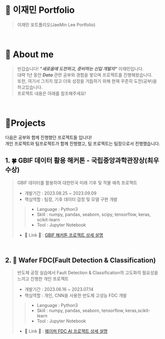 # 📜 이재민 Portfolio

> 이재민 포트폴리오(JaeMin Lee Portfolio)

<br />

# 👋 About me

> 반갑습니다! ***"새로움에 도전하고, 준비하는 신입 개발자"*** 이재민입니다.
> <br />
> 대략 1년 동안 ***Data*** 관련 공부와 경험을 쌓으며 프로젝트를 진행해왔습니다.
> <br />
> 또한, 여기서 그치지 않고 더욱 성장을 거듭하기 위해 현재 꾸준히 도전(공부)을 하고있습니다.
> <br />
> 프로젝트 내용은 아래를 참조해주세요!

<br />

# 📝Projects
다음은 공부와 함께 진행했던 프로젝트들 입니다!
<br />
개인 프로젝트와 팀프로젝트가 함께 진행했고, 팀 프로젝트는 팀장으로서 진행했습니다.


## 1. 🍀 GBIF 데이터 활용 해커톤 - 국립중앙과학관장상(최우수상)
> GBIF 데이터를 활용하여 대한민국 미래 기후 및 작물 예측 프로젝트
> - 개발기간 : 2023.08.25 ~ 2023.09.09
> - 핵심역할 : 팀장, 기후 데이터 검정 및 모델 구현 개발
>> - Language : Python3
>> - Skill : numpy, pandas, seaborn, scipy, tensorflow, keras, scikit-learn
>> - Tool : Jupyter Notebook
>
> - 🔗 Link 🔗 : [GBIF 해커톤 프로젝트 상세 설명](https://github.com/jmlee99/GBIF.git)
<br />

## 2. 🔬 Wafer FDC(Fault Detection & Classification)
> 반도체 공정 실습에서 Fault Detection & Classification의 고도화의 필요성을 느끼고 진행한 개인 프로젝트
> - 개발기간 : 2023.06.16 ~ 2023.07.14
> - 핵심역할 : 개인, CNN을 사용한 반도체 고성능 FDC 개발
>> - Language : Python3
>> - Skill : numpy, pandas, seaborn, tensorflow, keras,scikit-learn
>> - Tool : Jupyter Notebook
>
>  -  🔗 Link 🔗 : [웨이퍼 FDC AI 프로젝트 상세 설명](https://github.com/jmlee99/AI_Project/blob/main/README.md)
